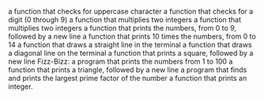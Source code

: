 a function that checks for uppercase character
a function that checks for a digit (0 through 9)
a function that multiplies two integers
a function that multiplies two integers
a function that prints the numbers, from 0 to 9, followed by a new line
a function that prints 10 times the numbers, from 0 to 14
a function that draws a straight line in the terminal
a function that draws a diagonal line on the terminal
a function that prints a square, followed by a new line
Fizz-Bizz:  a program that prints the numbers from 1 to 100
a function that prints a triangle, followed by a new line
a program that finds and prints the largest prime factor of the number
a function that prints an integer.
